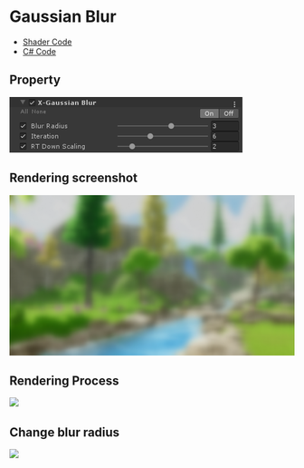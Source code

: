 
# Gaussian Blur

- [Shader Code](Shader/GaussianBlur.shader)
- [C# Code](GaussianBlur.cs)

## Property
![](../../../../Media/Blur/GaussianBlur/GaussianBlur_.png)

## Rendering screenshot
![](../../../../Media/Blur/GaussianBlur/GaussianBlur.png)


## Rendering Process

![](../../../../Media/Blur/GaussianBlur/GaussianBlur-1.gif)

## Change blur radius
![](../../../../Media/Blur/GaussianBlur/GaussianBlur-2.gif)